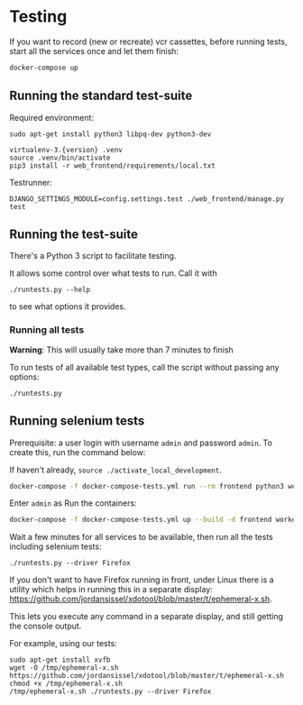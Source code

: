 # Testing

If you want to record (new or recreate) vcr cassettes, before running tests,
start all the services once and let them finish:

```bash
docker-compose up
```

## Running the standard test-suite

Required environment:
```shell
sudo apt-get install python3 libpq-dev python3-dev

virtualenv-3.{version} .venv
source .venv/bin/activate
pip3 install -r web_frontend/requirements/local.txt
```

Testrunner:
```shell
DJANGO_SETTINGS_MODULE=config.settings.test ./web_frontend/manage.py test
```

## Running the test-suite

There's a Python 3 script to facilitate testing.

It allows some control over what tests to run. Call it with
```shell
./runtests.py --help
```
to see what options it provides.


### Running all tests

**Warning**: This will usually take more than 7 minutes to finish

To run tests of all available test types, call the script without passing any options:

```shell
./runtests.py
```


## Running selenium tests

Prerequisite: a user login with username `admin` and password `admin`. To create this, run the command below:

If haven't already, `source ./activate_local_development`.

```bash
docker-compose -f docker-compose-tests.yml run --rm frontend python3 web_frontend/manage.py createsuperuser
```
Enter `admin` as 
Run the containers:

```bash
docker-compose -f docker-compose-tests.yml up --build -d frontend worker mediator nginx
```

Wait a few minutes for all services to be available, then run all the tests including selenium tests: 

```shell
./runtests.py --driver Firefox
```

If you don't want to have Firefox running in front, under Linux there is a utility which helps in running
this in a separate display: https://github.com/jordansissel/xdotool/blob/master/t/ephemeral-x.sh.

This lets you execute any command in a separate display, and still getting the console output.

For example, using our tests:

```
sudo apt-get install xvfb
wget -O /tmp/ephemeral-x.sh https://github.com/jordansissel/xdotool/blob/master/t/ephemeral-x.sh
chmod +x /tmp/ephemeral-x.sh
/tmp/ephemeral-x.sh ./runtests.py --driver Firefox
```

